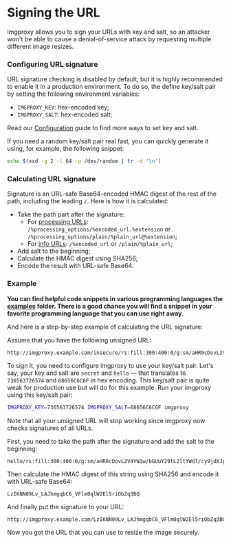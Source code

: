 # Signing the URL

imgproxy allows you to sign your URLs with key and salt, so an attacker won't be able to cause a denial-of-service attack by requesting multiple different image resizes.

### Configuring URL signature

URL signature checking is disabled by default, but it is highly recommended to enable it in a production environment. To do so, the define key/salt pair by setting the following environment variables:

* `IMGPROXY_KEY`: hex-encoded key;
* `IMGPROXY_SALT`: hex-encoded salt;

Read our [Configuration](configuration.md#url-signature) guide to find more ways to set key and salt.

If you need a random key/salt pair real fast, you can quickly generate it using, for example, the following snippet:

```bash
echo $(xxd -g 2 -l 64 -p /dev/random | tr -d '\n')
```

### Calculating URL signature

Signature is an URL-safe Base64-encoded HMAC digest of the rest of the path, including the leading `/`. Here is how it is calculated:

* Take the path part after the signature:
  * For [processing URLs](generating_the_url.md): `/%processing_options/%encoded_url.%extension` or `/%processing_options/plain/%plain_url@%extension`;
  * For [info URLs](getting_the_image_info.md): `/%encoded_url` or `/plain/%plain_url`;
* Add salt to the beginning;
* Calculate the HMAC digest using SHA256;
* Encode the result with URL-safe Base64.

### Example

**You can find helpful code snippets in various programming languages the [examples](https://github.com/imgproxy/imgproxy/tree/master/examples) folder. There is a good chance you will find a snippet in your favorite programming language that you can use right away.**

And here is a step-by-step example of calculating the URL signature:

Assume that you have the following unsigned URL:

```
http://imgproxy.example.com/insecure/rs:fill:300:400:0/g:sm/aHR0cDovL2V4YW1w/bGUuY29tL2ltYWdl/cy9jdXJpb3NpdHku/anBn.png
```

To sign it, you need to configure imgproxy to use your key/salt pair. Let's say, your key and salt are `secret` and `hello` — that translates to `736563726574` and `68656C6C6F` in hex encoding. This key/salt pair is quite weak for production use but will do for this example. Run your imgproxy using this key/salt pair:

```bash
IMGPROXY_KEY=736563726574 IMGPROXY_SALT=68656C6C6F imgproxy
```

Note that all your unsigned URL will stop working since imgproxy now checks signatures of all URLs.

First, you need to take the path after the signature and add the salt to the beginning:

```
hello/rs:fill:300:400:0/g:sm/aHR0cDovL2V4YW1w/bGUuY29tL2ltYWdl/cy9jdXJpb3NpdHku/anBn.png
```

Then calculate the HMAC digest of this string using SHA256 and encode it with URL-safe Base64:

```
LzIKNN09Lv_LAJhmgqbC6_VFlm0qlW2El5riObZq3BQ
```

And finally put the signature to your URL:

```
http://imgproxy.example.com/LzIKNN09Lv_LAJhmgqbC6_VFlm0qlW2El5riObZq3BQ/rs:fill:300:400:0/g:sm/aHR0cDovL2V4YW1w/bGUuY29tL2ltYWdl/cy9jdXJpb3NpdHku/anBn.png
```

Now you got the URL that you can use to resize the image securely.
